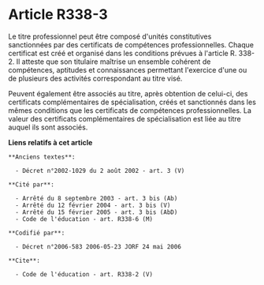 # Article R338-3

Le titre professionnel peut être composé d'unités constitutives sanctionnées par des certificats de compétences
professionnelles. Chaque certificat est créé et organisé dans les conditions prévues à l'article R. 338-2. Il atteste que son
titulaire maîtrise un ensemble cohérent de compétences, aptitudes et connaissances permettant l'exercice d'une ou de
plusieurs des activités correspondant au titre visé. 

Peuvent également être associés au titre, après obtention de celui-ci, des certificats complémentaires de spécialisation,
créés et sanctionnés dans les mêmes conditions que les certificats de compétences professionnelles. La valeur des certificats
complémentaires de spécialisation est liée au titre auquel ils sont associés.

**Liens relatifs à cet article**

	**Anciens textes**:

	  - Décret n°2002-1029 du 2 août 2002 - art. 3 (V)

	**Cité par**:

	  - Arrêté du 8 septembre 2003 - art. 3 bis (Ab)
	  - Arrêté du 12 février 2004 - art. 3 bis (V)
	  - Arrêté du 15 février 2005 - art. 3 bis (AbD)
	  - Code de l'éducation - art. R338-6 (M)

	**Codifié par**:

	  - Décret n°2006-583 2006-05-23 JORF 24 mai 2006

	**Cite**:

	  - Code de l'éducation - art. R338-2 (V)
